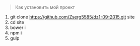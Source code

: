 > Как установить мой проект

1. git clone https://github.com/Zserg5585/dz1-09-2015.git site
2. cd site
3. bower i
4. npm i
5. gulp